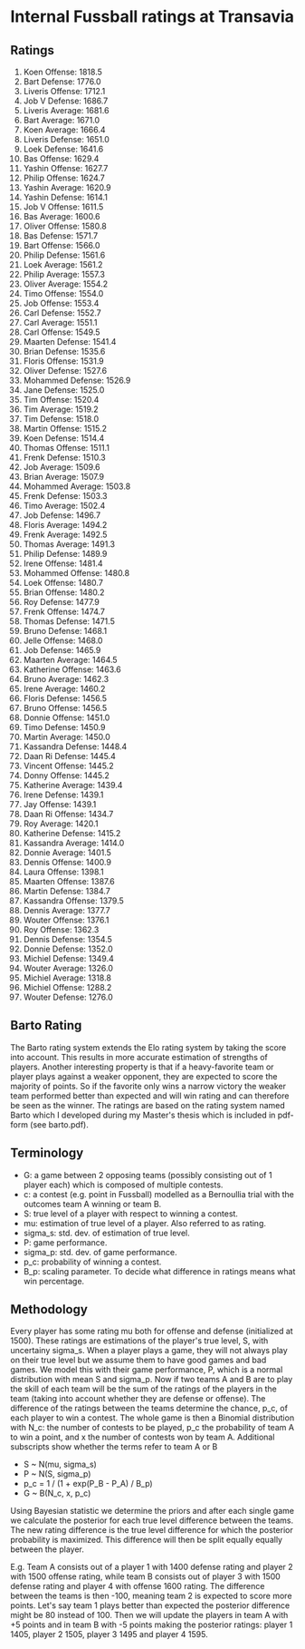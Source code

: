 # Internal Fussball ratings at Transavia
## Ratings
1. Koen Offense: 1818.5 
2. Bart Defense: 1776.0 
3. Liveris Offense: 1712.1 
4. Job V Defense: 1686.7 
5. Liveris Average: 1681.6 
6. Bart Average: 1671.0 
7. Koen Average: 1666.4 
8. Liveris Defense: 1651.0 
9. Loek Defense: 1641.6 
10. Bas Offense: 1629.4 
11. Yashin Offense: 1627.7 
12. Philip Offense: 1624.7 
13. Yashin Average: 1620.9 
14. Yashin Defense: 1614.1 
15. Job V Offense: 1611.5 
16. Bas Average: 1600.6 
17. Oliver Offense: 1580.8 
18. Bas Defense: 1571.7 
19. Bart Offense: 1566.0 
20. Philip  Defense: 1561.6 
21. Loek Average: 1561.2 
22. Philip Average: 1557.3 
23. Oliver Average: 1554.2 
24. Timo Offense: 1554.0 
25. Job Offense: 1553.4 
26. Carl Defense: 1552.7 
27. Carl Average: 1551.1 
28. Carl Offense: 1549.5 
29. Maarten Defense: 1541.4 
30. Brian Defense: 1535.6 
31. Floris Offense: 1531.9 
32. Oliver Defense: 1527.6 
33. Mohammed Defense: 1526.9 
34. Jane Defense: 1525.0 
35. Tim Offense: 1520.4 
36. Tim Average: 1519.2 
37. Tim Defense: 1518.0 
38. Martin Offense: 1515.2 
39. Koen Defense: 1514.4 
40. Thomas Offense: 1511.1 
41. Frenk Defense: 1510.3 
42. Job Average: 1509.6 
43. Brian Average: 1507.9 
44. Mohammed Average: 1503.8 
45. Frenk  Defense: 1503.3 
46. Timo Average: 1502.4 
47. Job  Defense: 1496.7 
48. Floris Average: 1494.2 
49. Frenk Average: 1492.5 
50. Thomas Average: 1491.3 
51. Philip Defense: 1489.9 
52. Irene Offense: 1481.4 
53. Mohammed Offense: 1480.8 
54. Loek Offense: 1480.7 
55. Brian Offense: 1480.2 
56. Roy Defense: 1477.9 
57. Frenk Offense: 1474.7 
58. Thomas Defense: 1471.5 
59. Bruno Defense: 1468.1 
60. Jelle Offense: 1468.0 
61. Job Defense: 1465.9 
62. Maarten Average: 1464.5 
63. Katherine Offense: 1463.6 
64. Bruno Average: 1462.3 
65. Irene Average: 1460.2 
66. Floris Defense: 1456.5 
67. Bruno Offense: 1456.5 
68. Donnie Offense: 1451.0 
69. Timo Defense: 1450.9 
70. Martin Average: 1450.0 
71. Kassandra Defense: 1448.4 
72. Daan Ri Defense: 1445.4 
73. Vincent Offense: 1445.2 
74. Donny Offense: 1445.2 
75. Katherine Average: 1439.4 
76. Irene Defense: 1439.1 
77. Jay Offense: 1439.1 
78. Daan Ri Offense: 1434.7 
79. Roy Average: 1420.1 
80. Katherine Defense: 1415.2 
81. Kassandra Average: 1414.0 
82. Donnie Average: 1401.5 
83. Dennis Offense: 1400.9 
84. Laura Offense: 1398.1 
85. Maarten Offense: 1387.6 
86. Martin Defense: 1384.7 
87. Kassandra Offense: 1379.5 
88. Dennis Average: 1377.7 
89. Wouter Offense: 1376.1 
90. Roy Offense: 1362.3 
91. Dennis Defense: 1354.5 
92. Donnie Defense: 1352.0 
93. Michiel Defense: 1349.4 
94. Wouter Average: 1326.0 
95. Michiel Average: 1318.8 
96. Michiel Offense: 1288.2 
97. Wouter Defense: 1276.0 

## Barto Rating
The Barto rating system extends the Elo rating system by taking the score into account. This results in more accurate estimation of strengths of players. Another interesting property is that if a heavy-favorite team or player plays against a weaker opponent, they are expected to score the majority of points. So if the favorite only wins a narrow victory the weaker team performed better than expected and will win rating and can therefore be seen as the winner. The ratings are based on the rating system named Barto which I developed during my Master's thesis which is included in pdf-form (see barto.pdf).
## Terminology
- G: a game between 2 opposing teams (possibly consisting out of 1 player each) which is composed of multiple contests.
- c: a contest (e.g. point in Fussball) modelled as a Bernoullia trial with the outcomes team A winning or team B.
- S: true level of a player with respect to winning a contest.
- mu: estimation of true level of a player. Also referred to as rating.
- sigma_s: std. dev. of estimation of true level.
- P: game performance.
- sigma_p: std. dev. of game performance.
- p_c: probability of winning a contest.
- B_p: scaling parameter. To decide what difference in ratings means what win percentage.
## Methodology
Every player has some rating mu both for offense and defense (initialized at 1500). These ratings are estimations of the player's true level, S, with uncertainy sigma_s. When a player plays a game, they will not always play on their true level but we assume them to have good games and bad games. We model this with their game performance, P, which is a normal distribution with mean S and sigma_p. Now if two teams A and B are to play the skill of each team will be the sum of the ratings of the players in the team (taking into account whether they are defense or offense). The difference of the ratings between the teams determine the chance, p_c, of each player to win a contest. The whole game is then a Binomial distribution with N_c: the number of contests to be played, p_c the probability of team A to win a point, and x the number of contests won by team A. Additional subscripts show whether the terms refer to team A or B
- S ~ N(mu, sigma_s)
- P ~ N(S, sigma_p)
- p_c = 1 / (1 + exp(P_B - P_A) / B_p)
- G ~ B(N_c, x, p_c)

Using Bayesian statistic we determine the priors and after each single game we calculate the posterior for each true level difference between the teams. The new rating difference is the true level difference for which the posterior probability is maximized. This difference will then be split equally equally between the player. 

E.g. Team A consists out of a player 1 with 1400 defense rating and player 2 with 1500 offense rating, while team B consists out of player 3 with 1500 defense rating and player 4 with offense 1600 rating. The difference between the teams is then -100, meaning team 2 is expected to score more points. Let's say team 1 plays better than expected the posterior difference might be 80 instead of 100. Then we will update the players in team A with +5 points and in team B with -5 points making the posterior ratings: player 1 1405, player 2 1505, player 3 1495 and player 4 1595.